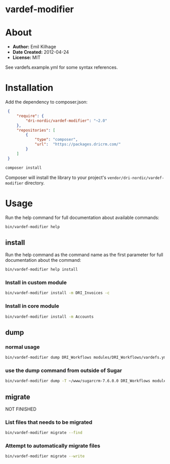 vardef-modifier
========

# About

 * __Author:__ Emil Kilhage
 * __Date Created:__ 2012-04-24
 * __License:__ MIT

See vardefs.example.yml for some syntax references.

# Installation

Add the dependency to composer.json:

   ```json
    {
        "require": {
            "dri-nordic/vardef-modifier": "~2.0"
        },
        "repositories": [
            {
                "type": "composer",
                "url":  "https://packages.dricrm.com/"
            }
        ]
    }
   ```

```bash
composer install
```

Composer will install the library to your project's `vendor/dri-nordic/vardef-modifier` directory.

# Usage

Run the help command for full documentation about available commands:

```bash
bin/vardef-modifier help
```

## install

Run the help command as the command name as the first parameter for full documentation about the command:

```bash
bin/vardef-modifier help install
```

### Install in custom module

```bash
bin/vardef-modifier install -m DRI_Invoices -c
```

### Install in core module

```bash
bin/vardef-modifier install -m Accounts
```

## dump

### normal usage

```bash
bin/vardef-modifier dump DRI_Workflows modules/DRI_Workflows/vardefs.yml dri-customer-journey
```

### use the dump command from outside of Sugar

```bash
bin/vardef-modifier dump -T ~/www/sugarcrm-7.6.0.0 DRI_Workflows modules/DRI_Workflows/vardefs.yml dri-customer-journey
```

## migrate

NOT FINISHED

### List files that needs to be migrated

```bash
bin/vardef-modifier migrate --find
```

### Attempt to automatically migrate files

```bash
bin/vardef-modifier migrate --write
```